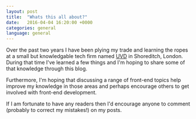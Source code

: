 ```yaml
---
layout: post
title:  "Whats this all about?"
date:   2016-04-04 16:20:00 +0000
categories: general
language: general
---
```


Over the past two years I have been plying my trade and learning the ropes at a small but knowledgable tech firm named [UVD][uvd-site] in Shoreditch, London. During that time I've learned a few things and I'm hoping to share some of that knowledge through this blog.

Furthermore, I'm hoping that discussing a range of front-end topics help improve my knowledge in those areas and perhaps encourage others to get involved with front-end development.

If I am fortunate to have any readers then I'd encourage anyone to comment (probably to correct my mistakes!) on my posts.

[uvd-site]: http://uvd.co.uk
